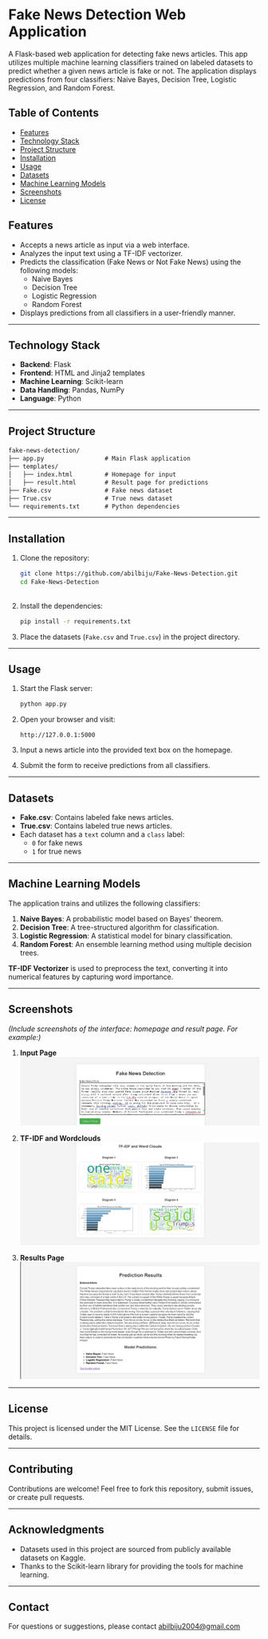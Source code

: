 # Fake News Detection Web Application

A Flask-based web application for detecting fake news articles. This app utilizes multiple machine learning classifiers trained on labeled datasets to predict whether a given news article is fake or not. The application displays predictions from four classifiers: Naive Bayes, Decision Tree, Logistic Regression, and Random Forest.

## Table of Contents

- [Features](#features)
- [Technology Stack](#technology-stack)
- [Project Structure](#project-structure)
- [Installation](#installation)
- [Usage](#usage)
- [Datasets](#datasets)
- [Machine Learning Models](#machine-learning-models)
- [Screenshots](#screenshots)
- [License](#license)


## Features

- Accepts a news article as input via a web interface.
- Analyzes the input text using a TF-IDF vectorizer.
- Predicts the classification (Fake News or Not Fake News) using the following models:
  - Naive Bayes
  - Decision Tree
  - Logistic Regression
  - Random Forest
- Displays predictions from all classifiers in a user-friendly manner.

---

## Technology Stack

- **Backend**: Flask
- **Frontend**: HTML and Jinja2 templates
- **Machine Learning**: Scikit-learn
- **Data Handling**: Pandas, NumPy
- **Language**: Python

---

## Project Structure
```
fake-news-detection/
├── app.py                 # Main Flask application
├── templates/
│   ├── index.html         # Homepage for input
│   ├── result.html        # Result page for predictions
├── Fake.csv               # Fake news dataset
├── True.csv               # True news dataset
└── requirements.txt       # Python dependencies
```

---

## Installation

1. Clone the repository:
   ```bash
   git clone https://github.com/abilbiju/Fake-News-Detection.git
   cd Fake-News-Detection
 

2. Install the dependencies:
   ```bash
   pip install -r requirements.txt
   ```

3. Place the datasets (`Fake.csv` and `True.csv`) in the project directory.

---

## Usage

1. Start the Flask server:
   ```bash
   python app.py
   ```

2. Open your browser and visit:
   ```
   http://127.0.0.1:5000
   ```

3. Input a news article into the provided text box on the homepage.

4. Submit the form to receive predictions from all classifiers.

---

## Datasets

- **Fake.csv**: Contains labeled fake news articles.
- **True.csv**: Contains labeled true news articles.
- Each dataset has a `text` column and a `class` label:
  - `0` for fake news
  - `1` for true news

---

## Machine Learning Models

The application trains and utilizes the following classifiers:

1. **Naive Bayes**: A probabilistic model based on Bayes' theorem.
2. **Decision Tree**: A tree-structured algorithm for classification.
3. **Logistic Regression**: A statistical model for binary classification.
4. **Random Forest**: An ensemble learning method using multiple decision trees.

**TF-IDF Vectorizer** is used to preprocess the text, converting it into numerical features by capturing word importance.

---

## Screenshots

*(Include screenshots of the interface: homepage and result page. For example:)*

1. **Input Page**
   ![inputpage Screenshot](images/1.png)

2. **TF-IDF and Wordclouds**
   ![TFIDF Screenshot](images/2.png)
   
4. **Results Page**
   ![Result Screenshot](images/3.png)

---

## License

This project is licensed under the MIT License. See the `LICENSE` file for details.

---

## Contributing

Contributions are welcome! Feel free to fork this repository, submit issues, or create pull requests.

---

## Acknowledgments

- Datasets used in this project are sourced from publicly available datasets on Kaggle.
- Thanks to the Scikit-learn library for providing the tools for machine learning.

---

## Contact

For questions or suggestions, please contact abilbiju2004@gmail.com
```
